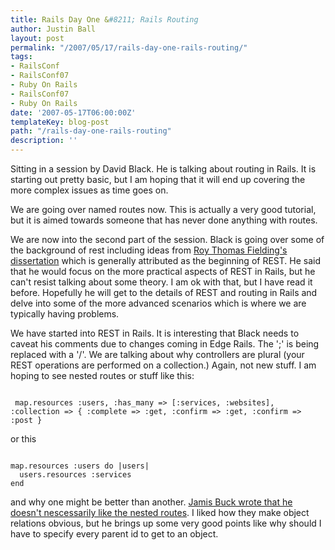 ```yaml
---
title: Rails Day One &#8211; Rails Routing
author: Justin Ball
layout: post
permalink: "/2007/05/17/rails-day-one-rails-routing/"
tags:
- RailsConf
- RailsConf07
- Ruby On Rails
- RailsConf07
- Ruby On Rails
date: '2007-05-17T06:00:00Z'
templateKey: blog-post
path: "/rails-day-one-rails-routing"
description: ''
---
```


Sitting in a session by David Black.  He is talking about routing in Rails.  It is starting out pretty basic, but I am hoping that it will end up covering the more complex issues as time goes on.

We are going over named routes now.  This is actually a very good tutorial, but it is aimed towards someone that has never done anything with routes.

We are now into the second part of the session.  Black is going over some of the background of rest including ideas from <a href="http://www.ics.uci.edu/~fielding/pubs/dissertation/top.htm">Roy Thomas Fielding's dissertation</a> which is generally attributed as the beginning of REST.  He said that he would focus on the more practical aspects of REST in Rails, but he can't resist talking about some theory.  I am ok with that, but I have read it before.  Hopefully he will get to the details of REST and routing in Rails and delve into some of the more advanced scenarios which is where we are typically having problems.

We have started into REST in Rails.  It is interesting that Black needs to caveat his comments due to changes coming in Edge Rails.  The ';' is being replaced with a '/'.  We are talking about why controllers are plural (your REST operations are performed on a collection.)  Again, not new stuff.  I am hoping to see nested routes or stuff like this:

<pre><code class="ruby">
 map.resources :users, :has_many => [:services, :websites], :collection => { :complete => :get, :confirm => :get, :confirm => :post }
</pre></code>

or this

<pre><code class="ruby">
map.resources :users do |users|
  users.resources :services
end
</pre></code>

and why one might be better than another.  <a href="http://weblog.jamisbuck.org/2007/2/5/nesting-resources">Jamis Buck wrote that he doesn't nescessarily like the nested routes</a>.  I liked how they make object relations obvious, but he brings up some very good points like why should I have to specify every parent id to get to an object.
